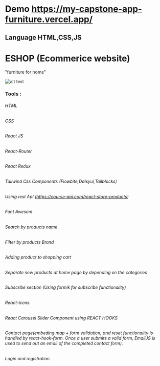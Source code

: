 # Demo https://my-capstone-app-furniture.vercel.app/
## Language HTML,CSS,JS 
# ESHOP (Ecommerice website)
"furniture for home"

![alt text](https://i.postimg.cc/m1GfwzmJ/img.png)



### Tools :

###### HTML
###### CSS
###### React JS
###### React-Router
###### React Redux
###### Tailwind Css Components (Flowbite,Daisyui,Tailblocks)
###### Using rest ApI (https://course-api.com/react-store-products)
###### Font Awesom 
###### Search by products name
###### Filter by products Brand
###### Adding product to shopping cart
###### Separate new products at home page by depending on the categories
###### Subscribe section (Using formik for subscribe functionality)
###### React-icons
###### React Carousel Slider Component using REACT HOOKS 
###### Contact page(embeding map +  form validation, and reset functionality is handled by react-hook-form. Once a user submits a valid form, EmailJS is used to send out an email of the completed contact form).
###### Login and registration


